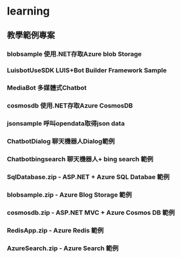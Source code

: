 # learning
## 教學範例專案
### blobsample 使用.NET存取Azure blob Storage
### LuisbotUseSDK LUIS+Bot Builder Framework Sample
### MediaBot 多媒體式Chatbot
### cosmosdb 使用.NET存取Azure CosmosDB
### jsonsample 呼叫opendata取得json data
### ChatbotDialog 聊天機器人Dialog範例
### Chatbotbingsearch 聊天機器人+ bing search 範例
### SqlDatabase.zip - ASP.NET + Azure SQL Databae 範例
### blobsample.zip - Azure Blog Storage 範例
### cosmosdb.zip - ASP.NET MVC + Azure Cosmos DB 範例
### RedisApp.zip - Azure Redis 範例
### AzureSearch.zip - Azure Search 範例
